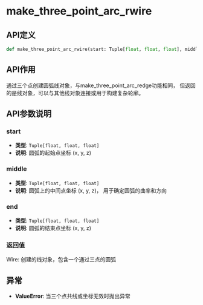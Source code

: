# make_three_point_arc_rwire

## API定义

```python
def make_three_point_arc_rwire(start: Tuple[float, float, float], middle: Tuple[float, float, float], end: Tuple[float, float, float]) -> Wire
```

## API作用

通过三个点创建圆弧线对象，与make_three_point_arc_redge功能相同，
但返回的是线对象，可以与其他线对象连接或用于构建复杂轮廓。

## API参数说明

### start

- **类型**: `Tuple[float, float, float]`
- **说明**: 圆弧的起始点坐标 (x, y, z)

### middle

- **类型**: `Tuple[float, float, float]`
- **说明**: 圆弧上的中间点坐标 (x, y, z)， 用于确定圆弧的曲率和方向

### end

- **类型**: `Tuple[float, float, float]`
- **说明**: 圆弧的结束点坐标 (x, y, z)

### 返回值

Wire: 创建的线对象，包含一个通过三点的圆弧

## 异常

- **ValueError**: 当三个点共线或坐标无效时抛出异常

